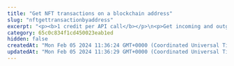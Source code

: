 ```yaml
---
title: "Get NFT transactions on a blockchain address"
slug: "nftgettransactionbyaddress"
excerpt: "<p><b>1 credit per API call</b></p>\n<p>Get incoming and outgoing NFT transactions on a blockchain address.</p>\n<p>This API is supported for the following blockchains:</p>\n<ul>\n<li>Celo</li>\n<li>Ethereum</li>\n<li>Polygon</li>\n</ul>"
category: 65c0c834f1cd450023eab1ed
hidden: false
createdAt: "Mon Feb 05 2024 11:36:24 GMT+0000 (Coordinated Universal Time)"
updatedAt: "Mon Feb 05 2024 11:36:29 GMT+0000 (Coordinated Universal Time)"
---
```

